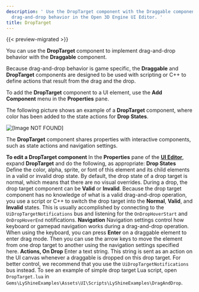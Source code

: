 ```yaml
---
description: ' Use the DropTarget component with the Draggable component to implement
  drag-and-drop behavior in the Open 3D Engine UI Editor. '
title: DropTarget
---
```


{{< preview-migrated >}}

You can use the **DropTarget** component to implement drag\-and\-drop behavior with the **Draggable** component\.

Because drag\-and\-drop behavior is game specific, the **Draggable** and **DropTarget** components are designed to be used with scripting or C\+\+ to define actions that result from the drag and the drop\.

To add the **DropTarget** component to a UI element, use the **Add Component** menu in the **Properties** pane\.

The following picture shows an example of a **DropTarget** component, where color has been added to the state actions for **Drop States**\.

![\[Image NOT FOUND\]](/images/user-guide/game_ui_editor/ui-editor-components-drag-drop-droptarget.png)

The **DropTarget** component shares properties with interactive components, such as state actions and navigation settings\.

**To edit a DropTarget component**
In the **Properties** pane of the [**UI Editor**](/docs/user-guide/features/interactivity/user-interface/editor/using.md), expand **DropTarget** and do the following, as appropriate:
**Drop States**
Define the color, alpha, sprite, or font of this element and its child elements in a valid or invalid drop state\. By default, the drop state of a drop target is normal, which means that there are no visual overrides\.
During a drop, the drop target component can be **Valid** or **Invalid**\. Because the drop target component has no knowledge of what is a valid drag\-and\-drop operation, you use a script or C\+\+ to switch the drop target into the **Normal**, **Valid**, and **Invalid** states\. This is usually accomplished by connecting to the `UiDropTargetNotifications` bus and listening for the `OnDropHoverStart` and `OnDropHoverEnd` notifications\.
**Navigation**
Navigation settings control how keyboard or gamepad navigation works during a drag\-and\-drop operation\. When using the keyboard, you can press **Enter** on a draggable element to enter drag mode\. Then you can use the arrow keys to move the element from one drop target to another using the navigation settings specified here\.
**Actions, On Drop**
Enter a text string\. This string is sent as an action on the UI canvas whenever a draggable is dropped on this drop target\. For better control, we recommend that you use the `UiDropTargetNotifications` bus instead\.
To see an example of simple drop target Lua script, open `DropTarget.lua` in `Gems\LyShineExamples\Assets\UI\Scripts\LyShineExamples\DragAndDrop`\.